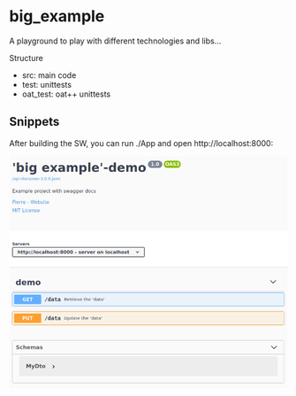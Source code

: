 # big_example

A playground to play with different technologies and libs...

Structure
 * src: main code
 * test: unittests
 * oat_test: oat++ unittests

## Snippets

After building the SW, you can run ./App and open http://localhost:8000:

![swagger](doc/swagger.png)